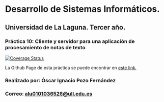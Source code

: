 # Desarrollo de Sistemas Informáticos.
## Universidad de La Laguna. Tercer año.
### Práctica 10: Cliente y servidor para una aplicación de procesamiento de notas de texto

[![Coverage Status](https://coveralls.io/repos/github/ULL-ESIT-INF-DSI-2021/ull-esit-inf-dsi-20-21-prct10-async-sockets-MisterDesgraciao/badge.svg?branch=master)](https://coveralls.io/github/ULL-ESIT-INF-DSI-2021/ull-esit-inf-dsi-20-21-prct10-async-sockets-MisterDesgraciao?branch=master)

La Github Page de esta práctica se puede encontrar en [este link.]()

### Realizado por: Óscar Ignacio Pozo Fernández
### Correo: alu0101036526@ull.edu.es
